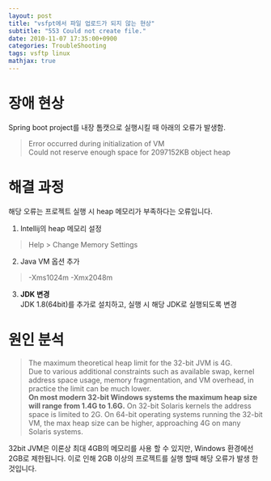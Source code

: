 ```yaml
---
layout: post
title: "vsfpt에서 파일 업로드가 되지 않는 현상"
subtitle: "553 Could not create file."
date: 2010-11-07 17:35:00+0900
categories: TroubleShooting
tags: vsftp linux
mathjax: true
---
```


# 장애 현상
Spring boot project를 내장 톰캣으로 실행시킬 때 아래의 오류가 발생함.  
> Error occurred during initialization of VM  
Could not reserve enough space for 2097152KB object heap


# 해결 과정
해당 오류는 프로젝트 실행 시 heap 메모리가 부족하다는 오류입니다.

1. Intellij의 heap 메모리 설정
> Help > Change Memory Settings  

2. Java VM 옵션 추가
> -Xms1024m -Xmx2048m  

3. __JDK 변경__  
JDK 1.8(64bit)를 추가로 설치하고, 실행 시 해당 JDK로 실행되도록 변경 


# 원인 분석

> The maximum theoretical heap limit for the 32-bit JVM is 4G.   
> Due to various additional constraints such as available swap, kernel address space usage, memory fragmentation, and VM overhead, in practice the limit can be much lower.  
> __On most modern 32-bit Windows systems the maximum heap size will range from 1.4G to 1.6G.__ On 32-bit Solaris kernels the address space is limited to 2G. On 64-bit operating systems running the 32-bit VM, the max heap size can be higher, approaching 4G on many Solaris systems.

32bit JVM은 이론상 최대 4GB의 메모리를 사용 할 수 있지만, Windows 환경에선 2GB로 제한됩니다.
이로 인해 2GB 이상의 프로젝트를 실행 할때 해당 오류가 발생 한 것입니다.


